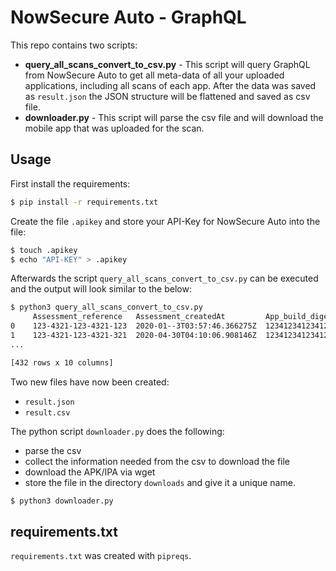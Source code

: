 # NowSecure Auto - GraphQL

This repo contains two scripts:

- **query_all_scans_convert_to_csv.py** - This script will query GraphQL from NowSecure Auto to get all meta-data of all your uploaded applications, including all scans of each app. After the data was saved as `result.json` the JSON structure will be flattened and saved as csv file.
- **downloader.py** - This script will parse the csv file and will download the mobile app that was uploaded for the scan. 

## Usage

First install the requirements:

```bash
$ pip install -r requirements.txt
```

Create the file `.apikey` and store your API-Key for NowSecure Auto into the file:

```bash
$ touch .apikey
$ echo "API-KEY" > .apikey
```

Afterwards the script `query_all_scans_convert_to_csv.py` can be executed and the output will look similar to the below:

```bash
$ python3 query_all_scans_convert_to_csv.py
     Assessment_reference   Assessment_createdAt         App_build_digest         ...           package_key       Platform       AnalysisConfigLevel
0    123-4321-123-4321-123  2020-01--3T03:57:46.366275Z  12341234123412341234...  ...           com.bar.foo       ios            BASELINE
1    123-4321-123-4321-321  2020-04-30T04:10:06.908146Z  12341234123412341234...  ...           com.foo.bar       ios            BASELINE
...

[432 rows x 10 columns]
```

Two new files have now been created:

- `result.json`
- `result.csv`

The python script `downloader.py` does the following:

- parse the csv
- collect the information needed from the csv to download the file
- download the APK/IPA via wget
- store the file in the directory `downloads` and give it a unique name.

```bash
$ python3 downloader.py
```

## requirements.txt

`requirements.txt` was created with `pipreqs`.
